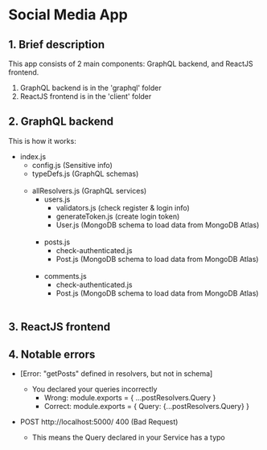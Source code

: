 # Social Media App

## 1. Brief description
This app consists of 2 main components: GraphQL backend, and ReactJS frontend. <br>
1. GraphQL backend is in the 'graphql' folder
2. ReactJS frontend is in the 'client' folder

## 2. GraphQL backend
This is how it works: <br>
- index.js <br>
    - config.js                (Sensitive info) <br>
    - typeDefs.js              (GraphQL schemas) <br><br>
    - allResolvers.js          (GraphQL services) <br>
        - users.js <br>
            - validators.js    (check register & login info) <br>
            - generateToken.js (create login token) <br>
            - User.js          (MongoDB schema to load data from MongoDB Atlas) <br><br>
        - posts.js <br>
            - check-authenticated.js <br>
            - Post.js          (MongoDB schema to load data from MongoDB Atlas) <br><br>
        - comments.js <br>
            - check-authenticated.js <br>
            - Post.js          (MongoDB schema to load data from MongoDB Atlas) <br><br>

## 3. ReactJS frontend

## 4. Notable errors
- [Error: "getPosts" defined in resolvers, but not in schema]
    - You declared your queries incorrectly
        - Wrong: module.exports = { ...postResolvers.Query }
        - Correct: module.exports = { Query: {...postResolvers.Query} }

- POST http://localhost:5000/ 400 (Bad Request)
    - This means the Query declared in your Service has a typo

